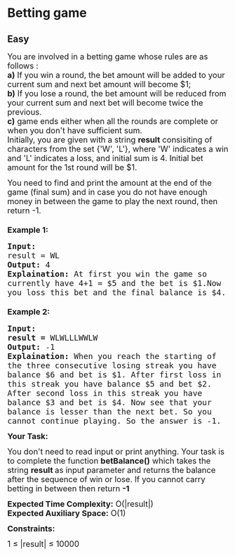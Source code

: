 # Betting game
## Easy
<div class="problem-statement">
                <p></p><p><span style="font-size:18px">You are involved in a betting game whose rules are as follows :<br>
<strong>a)</strong> If you win a round, the bet amount will be added to your current sum and next bet amount will become $1;<br>
<strong>b)</strong> If you lose a round, the bet amount will be reduced from your current&nbsp;sum and next bet will become twice the previous.<br>
<strong>c)</strong> game ends either when all the rounds are complete or when you don't have sufficient sum.<br>
Initially, you are given with a string <strong>result</strong> consisiting of characters from the set {'W',&nbsp;'L'},&nbsp;where 'W' indicates a win and 'L' indicates a loss, and initial sum is 4. Initial bet amount for the 1st round&nbsp;will be $1.</span></p>

<p><span style="font-size:18px">You need to find and print the amount at the end of the game (final sum) and in case you do not have&nbsp;enough money in between the game to play the next round,&nbsp;then return -1.</span></p>

<h3><span style="font-size:18px"><strong>Example 1:</strong></span></h3>

<pre><span style="font-size:18px"><strong>Input: </strong>
result = WL 
<strong>Output:</strong> 4 
<strong>Explaination: </strong>At first you win the game so 
currently have 4+1 = $5 and the bet is $1.Now 
you loss this bet and the final balance is $4.</span></pre>

<h3><span style="font-size:18px"><strong>Example 2:</strong></span></h3>

<pre><span style="font-size:18px"><strong>Input: 
result = </strong>WLWLLLWWLW 
<strong>Output: </strong>-1
<strong>Explaination: </strong>When you reach the starting of
the three consecutive losing streak you have
balance $6 and bet is $1. After first loss in
this streak you have balance $5 and bet $2.
After second loss in this streak you have
balance $3 and bet is $4. Now see that your
balance is lesser than the next bet. So you
cannot continue playing. So the answer is -1.</span></pre>

<p><span style="font-size:18px"><strong>Your Task:&nbsp;</strong></span></p>

<p><span style="font-size:18px">You don't need to read input or print anything. Your task is to complete the function&nbsp;<strong>betBalance()</strong>&nbsp;which takes the string <strong>result&nbsp;</strong>as input parameter&nbsp;and returns the balance after the sequence of win or lose. If you cannot carry betting in between then return <strong>-1&nbsp;</strong></span></p>

<p><span style="font-size:18px"><strong>Expected Time Complexity:</strong> O(|result|)<br>
<strong>Expected Auxiliary Space:</strong> O(1)</span></p>

<p><span style="font-size:18px"><strong>Constraints:</strong></span></p>

<p><span style="font-size:18px">1 ≤ |result| ≤ 10000</span></p>
 <p></p>
            </div>
